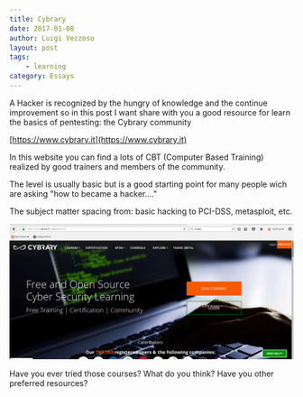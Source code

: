 ```yaml
---
title: Cybrary
date: 2017-01-08
author: Luigi Vezzoso
layout: post
tags: 
    - learning
category: Essays
---
```


A Hacker is recognized by the hungry of knowledge and the continue improvement so in this post I want share with you a good resource for learn the basics of pentesting: the Cybrary community

[https://www.cybrary.it](https://www.cybrary.it)

In this website you can find a lots of CBT (Computer Based Training) realized by good trainers and members of the community.

The level is usually basic but is a good starting point for many people wich are asking "how to became a hacker...."

The subject matter spacing from: basic hacking to PCI-DSS, metasploit, etc.

![cybrary](assets/postimages/cybrary_orig.png)

Have you ever tried those courses? What do you think? Have you other preferred resources?
